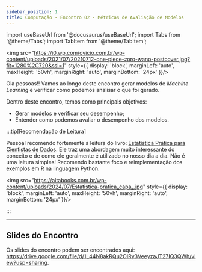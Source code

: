 ```yaml
---
sidebar_position: 1
title: Computação - Encontro 02 - Métricas de Avaliação de Modelos
---
```


import useBaseUrl from '@docusaurus/useBaseUrl';
import Tabs from '@theme/Tabs';
import TabItem from '@theme/TabItem';

<img src="https://i0.wp.com/ovicio.com.br/wp-content/uploads/2021/07/20210712-one-piece-zoro-wano-postcover.jpg?fit=1280%2C720&ssl=1" style={{ display: 'block', marginLeft: 'auto', maxHeight: '50vh', marginRight: 'auto', marginBottom: '24px' }}/>

Ola pessoas!! Vamos ao longo deste encontro gerar modelos de *Machine Learning* e verificar como podemos analisar o que foi gerado.

Dentro deste encontro, temos como principais objetivos:
- Gerar modelos e verificar seu desempenho;
- Entender como podemos avaliar o desempenho dos modelos.

:::tip[Recomendação de Leitura]

Pessoal recomendo fortemente a leitura do livro: [Estatística Prática para Cientistas de Dados](https://altabooks.com.br/produto/estatistica-pratica-para-cientistas-de-dados/). Ele traz uma abordagem muito interessante do conceito e de como ele geralmente é utilizado no nosso dia a dia. Não é uma leitura simples! Recomendo bastante foco e reimplementação dos exemplos em R na linguagem Python.


<img src="https://altabooks.com.br/wp-content/uploads/2024/07/Estatistica-pratica_capa_.jpg" style={{ display: 'block', marginLeft: 'auto', maxHeight: '50vh', marginRight: 'auto', marginBottom: '24px' }}/>

:::

---

## Slides do Encontro

Os slides do encontro podem ser encontrados aqui: https://drive.google.com/file/d/1L44N8akRQu2OIRy3VeeyzaJT27IQ3QWh/view?usp=sharing.